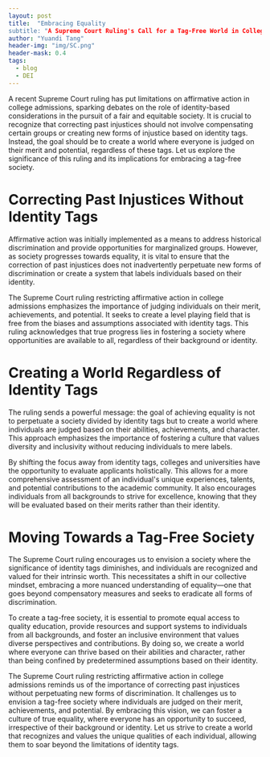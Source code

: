 ```yaml
---
layout: post
title:  "Embracing Equality
subtitle: "A Supreme Court Ruling's Call for a Tag-Free World in College Admissions"
author: "Yuandi Tang"
header-img: "img/SC.png"
header-mask: 0.4
tags:
  - blog
  - DEI
---
```

A recent Supreme Court ruling has put limitations on affirmative action in college admissions, sparking debates on the role of identity-based considerations in the pursuit of a fair and equitable society. It is crucial to recognize that correcting past injustices should not involve compensating certain groups or creating new forms of injustice based on identity tags. Instead, the goal should be to create a world where everyone is judged on their merit and potential, regardless of these tags. Let us explore the significance of this ruling and its implications for embracing a tag-free society.

# Correcting Past Injustices Without Identity Tags
Affirmative action was initially implemented as a means to address historical discrimination and provide opportunities for marginalized groups. However, as society progresses towards equality, it is vital to ensure that the correction of past injustices does not inadvertently perpetuate new forms of discrimination or create a system that labels individuals based on their identity.

The Supreme Court ruling restricting affirmative action in college admissions emphasizes the importance of judging individuals on their merit, achievements, and potential. It seeks to create a level playing field that is free from the biases and assumptions associated with identity tags. This ruling acknowledges that true progress lies in fostering a society where opportunities are available to all, regardless of their background or identity.

# Creating a World Regardless of Identity Tags
The ruling sends a powerful message: the goal of achieving equality is not to perpetuate a society divided by identity tags but to create a world where individuals are judged based on their abilities, achievements, and character. This approach emphasizes the importance of fostering a culture that values diversity and inclusivity without reducing individuals to mere labels.

By shifting the focus away from identity tags, colleges and universities have the opportunity to evaluate applicants holistically. This allows for a more comprehensive assessment of an individual's unique experiences, talents, and potential contributions to the academic community. It also encourages individuals from all backgrounds to strive for excellence, knowing that they will be evaluated based on their merits rather than their identity.

# Moving Towards a Tag-Free Society
The Supreme Court ruling encourages us to envision a society where the significance of identity tags diminishes, and individuals are recognized and valued for their intrinsic worth. This necessitates a shift in our collective mindset, embracing a more nuanced understanding of equality—one that goes beyond compensatory measures and seeks to eradicate all forms of discrimination.

To create a tag-free society, it is essential to promote equal access to quality education, provide resources and support systems to individuals from all backgrounds, and foster an inclusive environment that values diverse perspectives and contributions. By doing so, we create a world where everyone can thrive based on their abilities and character, rather than being confined by predetermined assumptions based on their identity.


The Supreme Court ruling restricting affirmative action in college admissions reminds us of the importance of correcting past injustices without perpetuating new forms of discrimination. It challenges us to envision a tag-free society where individuals are judged on their merit, achievements, and potential. By embracing this vision, we can foster a culture of true equality, where everyone has an opportunity to succeed, irrespective of their background or identity. Let us strive to create a world that recognizes and values the unique qualities of each individual, allowing them to soar beyond the limitations of identity tags.
